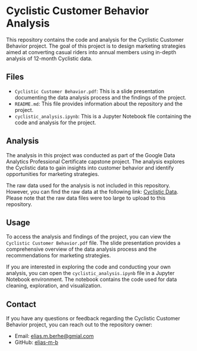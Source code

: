 # Cyclistic Customer Behavior Analysis

This repository contains the code and analysis for the Cyclistic Customer Behavior project. The goal of this project is to design marketing strategies aimed at converting casual riders into annual members using in-depth analysis of 12-month Cyclistic data.

## Files

- `Cyclistic Customer Behavior.pdf`: This is a slide presentation documenting the data analysis process and the findings of the project.
- `README.md`: This file provides information about the repository and the project.
- `cyclistic_analysis.ipynb`: This is a Jupyter Notebook file containing the code and analysis for the project.

## Analysis

The analysis in this project was conducted as part of the Google Data Analytics Professional Certificate capstone project. The analysis explores the Cyclistic data to gain insights into customer behavior and identify opportunities for marketing strategies.

The raw data used for the analysis is not included in this repository. However, you can find the raw data at the following link: [Cyclistic Data](https://divvy-tripdata.s3.amazonaws.com/index.html). Please note that the raw data files were too large to upload to this repository.

## Usage

To access the analysis and findings of the project, you can view the `Cyclistic Customer Behavior.pdf` file. The slide presentation provides a comprehensive overview of the data analysis process and the recommendations for marketing strategies.

If you are interested in exploring the code and conducting your own analysis, you can open the `cyclistic_analysis.ipynb` file in a Jupyter Notebook environment. The notebook contains the code used for data cleaning, exploration, and visualization.

## Contact

If you have any questions or feedback regarding the Cyclistic Customer Behavior project, you can reach out to the repository owner:

- Email: [elias.m.berhe@gmial.com](mailto:elias.m.berhe@gmial.com)
- GitHub: [elias-m-b](https://github.com/elias-m-b)
